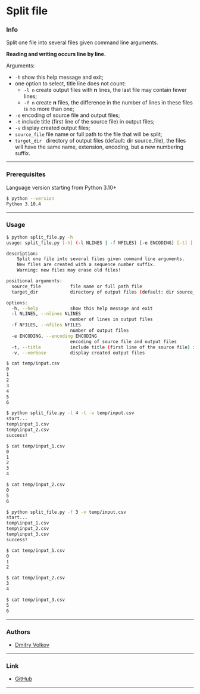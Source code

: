 # Split file

### Info

Split one file into several files given command line arguments.

**Reading and writing occurs line by line.**

Arguments:
* ```-h``` show this help message and exit;
* one option to select, title line does not count:
  * ```-l n``` create output files with **n** lines, the last file may contain fewer lines;
  * ```-f n``` create **n** files, the difference in the number of lines in these files is no more than one;
* ```-e``` encoding of source file and output files;
* ```-t``` include title (first line of the source file) in output files;
* ```-v``` display created output files;
* ```source_file``` file name or full path to the file that will be split;
* ```target_dir ``` directory of output files (default: dir source_file), the files will have the same name, extension, encoding, but a new numbering suffix.

---

### Prerequisites

Language version starting from Python 3.10+

```bash
$ python --version
Python 3.10.4
```

---

### Usage

```bash
$ python split_file.py -h
usage: split_file.py [-h] (-l NLINES | -f NFILES) [-e ENCODING] [-t] [-v] source_file [target_dir]

description:
    Split one file into several files given command line arguments.
    New files are created with a sequence number suffix.
    Warning: new files may erase old files!

positional arguments:
  source_file           file name or full path file
  target_dir            directory of output files (default: dir source_file)

options:
  -h, --help            show this help message and exit
  -l NLINES, --nlines NLINES
                        number of lines in output files
  -f NFILES, --nfiles NFILES
                        number of output files
  -e ENCODING, --encoding ENCODING
                        encoding of source file and output files
  -t, --title           include title (first line of the source file) in output files
  -v, --verbose         display created output files
```

```bash
$ cat temp/input.csv
0
1
2
3
4
5
6
```

```bash
$ python split_file.py -l 4 -t -v temp/input.csv
start...
temp\input_1.csv
temp\input_2.csv
success!

$ cat temp/input_1.csv
0
1
2
3
4

$ cat temp/input_2.csv
0
5
6
```

```bash
$ python split_file.py -f 3 -v temp/input.csv
start...
temp\input_1.csv
temp\input_2.csv
temp\input_3.csv
success!

$ cat temp/input_1.csv
0
1
2

$ cat temp/input_2.csv
3
4

$ cat temp/input_3.csv
5
6
```

---

### Authors

* [Dmitry Volkov](https://github.com/d1mav0lk0v)

---

### Link

* [GitHub](https://github.com/d1mav0lk0v/split_file)

---